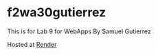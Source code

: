 # f2wa30gutierrez
This is for Lab 9 for WebApps
By Samuel Gutierrez

Hosted at [Render](https://f2wa30gutierrez.onrender.com) 